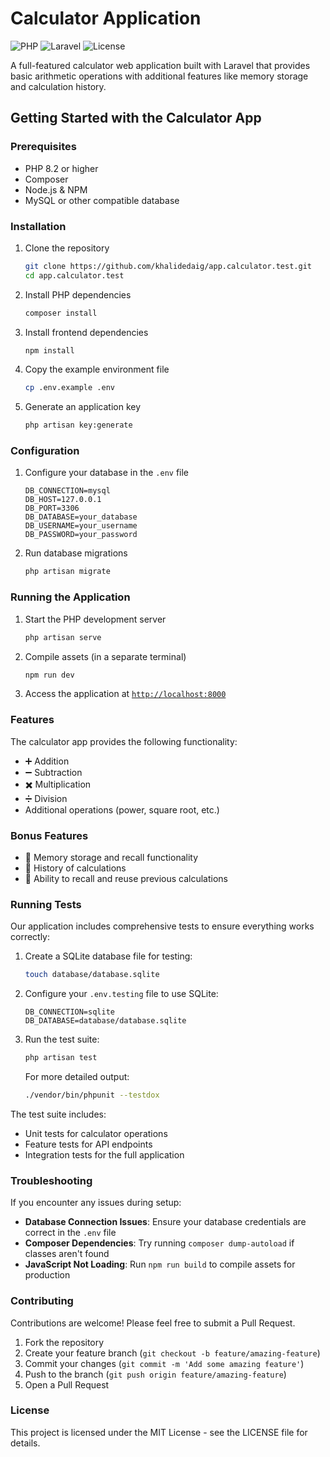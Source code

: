 # Calculator Application

![PHP](https://img.shields.io/badge/PHP-8.2+-777BB4?style=flat-square&logo=php&logoColor=white)
![Laravel](https://img.shields.io/badge/Laravel-12.x-FF2D20?style=flat-square&logo=laravel&logoColor=white)
![License](https://img.shields.io/badge/License-MIT-blue?style=flat-square)

A full-featured calculator web application built with Laravel that provides basic arithmetic operations with additional features like memory storage and calculation history.

## Getting Started with the Calculator App

### Prerequisites

-   PHP 8.2 or higher
-   Composer
-   Node.js & NPM
-   MySQL or other compatible database

### Installation

1. Clone the repository

    ```bash
    git clone https://github.com/khalidedaig/app.calculator.test.git
    cd app.calculator.test
    ```

2. Install PHP dependencies

    ```bash
    composer install
    ```

3. Install frontend dependencies

    ```bash
    npm install
    ```

4. Copy the example environment file

    ```bash
    cp .env.example .env
    ```

5. Generate an application key
    ```bash
    php artisan key:generate
    ```

### Configuration

1. Configure your database in the `.env` file

    ```
    DB_CONNECTION=mysql
    DB_HOST=127.0.0.1
    DB_PORT=3306
    DB_DATABASE=your_database
    DB_USERNAME=your_username
    DB_PASSWORD=your_password
    ```

2. Run database migrations
    ```bash
    php artisan migrate
    ```

### Running the Application

1. Start the PHP development server

    ```bash
    php artisan serve
    ```

2. Compile assets (in a separate terminal)

    ```bash
    npm run dev
    ```

3. Access the application at [`http://localhost:8000`](http://localhost:8000)

### Features

The calculator app provides the following functionality:

-   ➕ Addition
-   ➖ Subtraction
-   ✖️ Multiplication
-   ➗ Division
-   Additional operations (power, square root, etc.)

### Bonus Features

-   💾 Memory storage and recall functionality
-   📜 History of calculations
-   🔄 Ability to recall and reuse previous calculations

### Running Tests

Our application includes comprehensive tests to ensure everything works correctly:

1. Create a SQLite database file for testing:

    ```bash
    touch database/database.sqlite
    ```

2. Configure your `.env.testing` file to use SQLite:

    ```
    DB_CONNECTION=sqlite
    DB_DATABASE=database/database.sqlite
    ```

3. Run the test suite:

    ```bash
    php artisan test
    ```

    For more detailed output:

    ```bash
    ./vendor/bin/phpunit --testdox
    ```

The test suite includes:

-   Unit tests for calculator operations
-   Feature tests for API endpoints
-   Integration tests for the full application

### Troubleshooting

If you encounter any issues during setup:

-   **Database Connection Issues**: Ensure your database credentials are correct in the `.env` file
-   **Composer Dependencies**: Try running `composer dump-autoload` if classes aren't found
-   **JavaScript Not Loading**: Run `npm run build` to compile assets for production

### Contributing

Contributions are welcome! Please feel free to submit a Pull Request.

1. Fork the repository
2. Create your feature branch (`git checkout -b feature/amazing-feature`)
3. Commit your changes (`git commit -m 'Add some amazing feature'`)
4. Push to the branch (`git push origin feature/amazing-feature`)
5. Open a Pull Request

### License

This project is licensed under the MIT License - see the LICENSE file for details.
